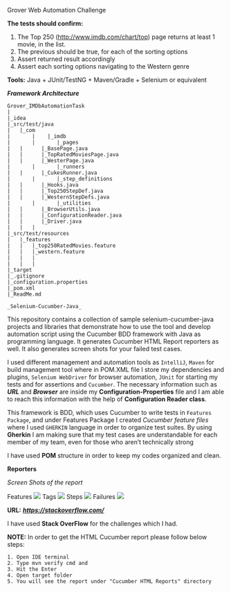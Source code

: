 Grover Web Automation Challenge

**The tests should confirm:**
1. The Top 250 (http://www.imdb.com/chart/top) page returns at least 1 movie, in the list.
2. The previous should be true, for each of the sorting options
3. Assert returned result accordingly
4. Assert each sorting options navigating to the Western genre

**Tools:**
   Java + JUnit/TestNG + Maven/Gradle + Selenium or equivalent


***Framework Architecture***

    Grover_IMDbAutomationTask
    |
    |_idea
    |_src/test/java
    |	|_com
    |       |    |_imdb
    |       |       |_pages
    |	|	   |_BasePage.java
    |	|	   |_TopRatedMoviesPage.java
    |	|	   |_WesterPage.java
    |       |       |_runners
    |	|	   |_CukesRunner.java
    |       |       |_step_definitions
    |	|	   |_Hooks.java
    |	|	   |_Top250StepDef.java
    |	|	   |_WesternStepDefs.java
    |       |       |_utilities
    |	|	   |_BrowserUtils.java
    |	|	   |_ConfigurationReader.java
    |	|	   |_Driver.java
    |   |   |   
    |_src/test/resources
    |	|_features
    |	|	|_top250RatedMovies.feature
    |	|	|_western.feature
    |   |   |
    |   |   |
    |_target
    |_.gitignore
    |_configuration.properties
    |_pom.xml
    |_ReadMe.md


`_Selenium-Cucumber-Java_ `

This repository contains a collection of sample selenium-cucumber-java projects and libraries that demonstrate how to use the tool and develop automation script using the Cucumber BDD framework with Java as programming language. It generates Cucumber HTML Report reporters as well. It also generates screen shots for your failed test cases.

I used different management and automation tools as `IntelliJ`, `Maven` for build management tool where in POM.XML file I store my dependencies and plugins, `Selenium WebDriver` for browser automation, `JUnit` for starting my tests and for assertions and `Cucumber`.
The necessary information such as _**URL**_ and **_Browser_** are inside my **Configuration-Properties** file and I am able to reach this information with the help of **Configuration Reader class**.

This framework is BDD, which uses Cucumber to write tests in `Features Package`, and under Features Package I created _Cucumber feature files_ where I used `GHERKIN` language in order to organize test suites. By using **Gherkin** I am making sure that my test cases are understandable for each member of my team, even for those who aren’t technically strong

I have used **POM** structure in order to keep my codes organized and clean.

**Reporters**

_Screen Shots of the report_

Features
![](../../Desktop/Feature.png)
Tags
![](../../Desktop/Tags.png)
Steps
![](../../Desktop/Steps.png)
Failures
![](../../Desktop/Failures.png)


**URL:** _**https://stackoverflow.com/**_ 

I have used **Stack OverFlow**  for the challenges which I had. 

**NOTE:**
In order to get the HTML Cucumber report please follow below steps:

    1. Open IDE terminal 
    2. Type mvn verify cmd and  
    3. Hit the Enter
    4. Open target folder 
    5. You will see the report under "Cucumber HTML Reports" directory



